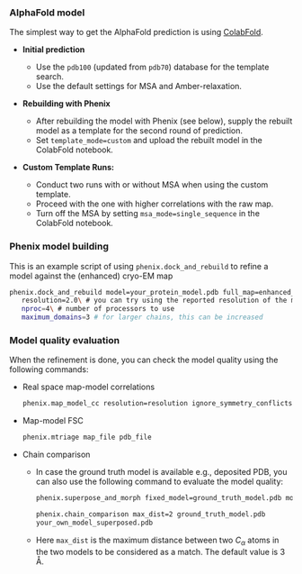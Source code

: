 ### AlphaFold model
The simplest way to get the AlphaFold prediction is using [ColabFold](https://colab.research.google.com/github/sokrypton/ColabFold/blob/main/AlphaFold2.ipynb).
* **Initial prediction**
    * Use the `pdb100` (updated from `pdb70`) database for the template search.
    * Use the default settings for MSA and Amber-relaxation.
* **Rebuilding with Phenix**
    * After rebuilding the model with Phenix (see below), supply the rebuilt model as a template for the second round of prediction.
    * Set `template_mode=custom` and upload the rebuilt model in the ColabFold notebook.

* **Custom Template Runs:**
    * Conduct two runs with or without MSA when using the custom template.
    * Proceed with the one with higher correlations with the raw map.
    * Turn off the MSA by setting `msa_mode=single_sequence` in the ColabFold notebook.
### Phenix model building
This is an example script of using `phenix.dock_and_rebuild` to refine a model against the (enhanced) cryo-EM map
```bash
phenix.dock_and_rebuild model=your_protein_model.pdb full_map=enhanced_map.mrc\
   resolution=2.0\ # you can try using the reported resolution of the map to see which one gives higher correlation with the map
   nproc=4\ # number of processors to use
   maximum_domains=3 # for larger chains, this can be increased
```

### Model quality evaluation
When the refinement is done, you can check the model quality using the following commands:
* Real space map-model correlations
    ```bash
    phenix.map_model_cc resolution=resolution ignore_symmetry_conflicts=True pdb_file map_file
    ```

* Map-model FSC
    ```bash
    phenix.mtriage map_file pdb_file
    ```
* Chain comparison
    * In case the ground truth model is available e.g., deposited PDB, you can also use the following command to evaluate the model quality:
        ```bash
        phenix.superpose_and_morph fixed_model=ground_truth_model.pdb moving_model=your_own_model.pdb trim=False 

        phenix.chain_comparison max_dist=2 ground_truth_model.pdb
        your_own_model_superposed.pdb  
        ```
    * Here `max_dist` is the maximum distance between two $C_{\alpha}$ atoms in the two models to be considered as a match. The default value is 3 Å.